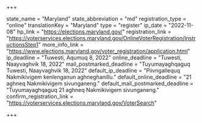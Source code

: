 +++

state_name = "Maryland"
state_abbreviation = "md"
registration_type = "online"
translationKey = "Maryland"
type = "register"
ip_date = "2022-11-08"
hp_link = "https://elections.maryland.gov/"
registration_link = "https://voterservices.elections.maryland.gov/OnlineVoterRegistration/InstructionsStep1"
more_info_link = "https://www.elections.maryland.gov/voter_registration/application.html"
ip_deadline = "Tuwesti, Aqumuq 8, 2022"
online_deadline = "Tuwesti, Naayvaghvik 18, 2022"
mail_postmarked_deadline = "Tuyumayaghqaguq Tuwesti, Naayvaghvik 18, 2022"
default_ip_deadline = "Piivngallequq Nakmikivigem kenlenganun aghneghanillu."
default_online_deadline = "21 aghneq Nakmikivigem sivunganeng."
default_mail_postmarked_deadline = "Tuyumayaghqaguq 21 aghneq Nakmikivigem sivunganeng."
confirm_registration_link = "https://voterservices.elections.maryland.gov/VoterSearch"

+++